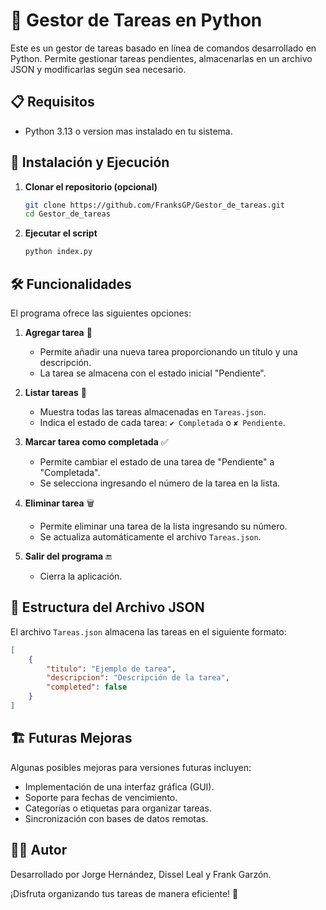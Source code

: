 # 📌 Gestor de Tareas en Python

Este es un gestor de tareas basado en línea de comandos desarrollado en Python. Permite gestionar tareas pendientes, almacenarlas en un archivo JSON y modificarlas según sea necesario.

## 📋 Requisitos
- Python 3.13 o version mas instalado en tu sistema.

## 🚀 Instalación y Ejecución

1. **Clonar el repositorio (opcional)**
   ```sh
   git clone https://github.com/FranksGP/Gestor_de_tareas.git
   cd Gestor_de_tareas
   ```

2. **Ejecutar el script**
   ```sh
   python index.py
   ```

## 🛠️ Funcionalidades

El programa ofrece las siguientes opciones:

1. **Agregar tarea** 📝
   - Permite añadir una nueva tarea proporcionando un título y una descripción.
   - La tarea se almacena con el estado inicial "Pendiente".

2. **Listar tareas** 📄
   - Muestra todas las tareas almacenadas en `Tareas.json`.
   - Indica el estado de cada tarea: `✔ Completada` o `✘ Pendiente`.

3. **Marcar tarea como completada** ✅
   - Permite cambiar el estado de una tarea de "Pendiente" a "Completada".
   - Se selecciona ingresando el número de la tarea en la lista.

4. **Eliminar tarea** 🗑️
   - Permite eliminar una tarea de la lista ingresando su número.
   - Se actualiza automáticamente el archivo `Tareas.json`.

5. **Salir del programa** 🔚
   - Cierra la aplicación.

## 📂 Estructura del Archivo JSON
El archivo `Tareas.json` almacena las tareas en el siguiente formato:

```json
[
    {
        "titulo": "Ejemplo de tarea",
        "descripcion": "Descripción de la tarea",
        "completed": false
    }
]
```

## 🏗️ Futuras Mejoras
Algunas posibles mejoras para versiones futuras incluyen:
- Implementación de una interfaz gráfica (GUI).
- Soporte para fechas de vencimiento.
- Categorías o etiquetas para organizar tareas.
- Sincronización con bases de datos remotas.

## 👨‍💻 Autor
Desarrollado por Jorge Hernández, Dissel Leal y Frank Garzón.

¡Disfruta organizando tus tareas de manera eficiente! 🎯

